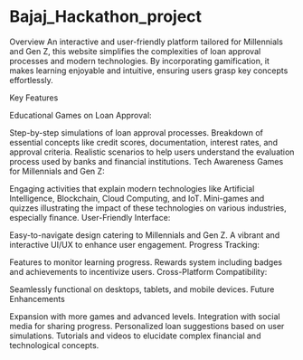 # Bajaj_Hackathon_project

Overview An interactive and user-friendly platform tailored for Millennials and Gen Z, this website simplifies the complexities of loan approval processes and modern technologies. By incorporating gamification, it makes learning enjoyable and intuitive, ensuring users grasp key concepts effortlessly.

Key Features

Educational Games on Loan Approval:

Step-by-step simulations of loan approval processes.
Breakdown of essential concepts like credit scores, documentation, interest rates, and approval criteria.
Realistic scenarios to help users understand the evaluation process used by banks and financial institutions.
Tech Awareness Games for Millennials and Gen Z:

Engaging activities that explain modern technologies like Artificial Intelligence, Blockchain, Cloud Computing, and IoT.
Mini-games and quizzes illustrating the impact of these technologies on various industries, especially finance.
User-Friendly Interface:

Easy-to-navigate design catering to Millennials and Gen Z.
A vibrant and interactive UI/UX to enhance user engagement.
Progress Tracking:

Features to monitor learning progress.
Rewards system including badges and achievements to incentivize users.
Cross-Platform Compatibility:

Seamlessly functional on desktops, tablets, and mobile devices.
Future Enhancements

Expansion with more games and advanced levels.
Integration with social media for sharing progress.
Personalized loan suggestions based on user simulations.
Tutorials and videos to elucidate complex financial and technological concepts.
